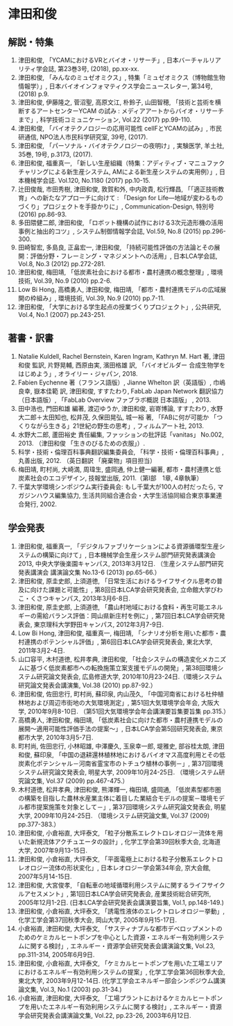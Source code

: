 # 津田和俊 #

## 解説・特集 ##
1.	津田和俊, 「YCAMにおけるVRとバイオ・リサーチ」, 日本バーチャルリアリティ学会誌, 第23巻3号, (2018), pp.xx-xx.
1.	津田和俊, 「みんなのミュゼオミクス」, 特集「ミュゼオミクス（博物館生物情報学）」, 日本バイオインフォマティクス学会ニュースレター, 第34号, (2018) p.9.
1.	津田和俊, 伊藤隆之, 菅沼聖, 高原文江, 朴鈴子, 山田智穂, 「技術と芸術を横断するアートセンターYCAM の試み : メディアアートからバイオ・リサーチまで」, 科学技術コミュニケーション, Vol.22 (2017) pp.99-110.
1.	津田和俊, 「バイオテクノロジーの応用可能性 cellFとYCAMの試み」, 市民研通信, NPO法人市民科学研究室, 39号, (2017).
1.	津田和俊, 「パーソナル・バイオテクノロジーの夜明け」, 実験医学, 羊土社, 35巻, 19号, p.3173, (2017).
1.	津田和俊, 福重真一, 「新しい生産組織（特集：アディティブ・マニュファクチャリングによる新生産システム, AMによる新生産システムの実用例）」, 日本機械学会誌. Vol.120, No.1180 (2017) pp.10-15.
1.	辻田俊哉, 市田秀樹, 津田和俊, 敦賀和外, 中内政貴, 松行輝昌, 「「適正技術教育」への新たなアプローチに向けて : 「Design for Life―地域が変わるものづくり」プロジェクトを手掛かりに」, Communication-Design, 特別号 (2016) pp.86-93.
1.	多田隈健二郎, 津田和俊, 「ロボット機構の試作における3次元造形機の活用事例と抽出的コツ」, システム制御情報学会誌, Vol.59, No.8 (2015) pp.296-300.
1.	田崎智宏, 多島良, 正畠宏一, 津田和俊, 「持続可能性評価の方法論とその展開：評価分野・フレーミング・マネジメントへの活用」, 日本LCA学会誌, Vol.8, No.3 (2012) pp.272-281.
1.	津田和俊, 梅田靖, 「低炭素社会における都市・農村連携の概念整理」, 環境技術, Vol.39, No.9 (2010) pp.2-6.
1.	Low Bi Hong, 高橋勇人, 津田和俊, 梅田靖, 「都市・農村連携モデルの広域展開の枠組み」, 環境技術, Vol.39, No.9 (2010) pp.7-11.
1.	津田和俊, 「大学における学生起点の授業づくりプロジェクト」, 公共研究, Vol.4, No.1 (2007) pp.243-251.

## 著書・訳書 ##
1. Natalie Kuldell, Rachel Bernstein, Karen Ingram, Kathryn M. Hart 著, 津田和俊 監訳, 片野晃輔, 西原由実, 濱田格雄 訳, 「バイオビルダー 合成生物学をはじめよう」, オライリー・ジャパン, 2018.
1. Fabien Eychenne 著（フランス語版）, Jianne Whelton 訳（英語版）, 巾嶋良幸, 嶽本佳範 訳, 津田和俊, すすたわり, FabLab Japan Network 翻訳協力（日本語版）, 「FabLab Overview ファブラボ概説 日本語版」 , 2013.
1. 田中浩也, 門田和雄 編著, 渡辺ゆうか, 津田和俊, 岩嵜博論, すすたわり, 水野大二郎＋太田知也, 松井茂, 久保田晃弘, 城一裕 著, 「FABに何が可能か 「つくりながら生きる」21世紀の野生の思考」, フィルムアート社, 2013.
1. 水野大二郎, 蘆田裕史 責任編集, ファッションの批評誌「vanitas」 No.002, 2013. （津田和俊 「生きのびるための衣服」）.
1. 科学・技術・倫理百科事典翻訳編集委員会, 「科学・技術・倫理百科事典」, 丸善出版,  2012. （英日翻訳 「廃棄物」項目担当）
1. 梅田靖, 町村尚, 大崎満, 周瑋生, 盛岡通, 仲上健一編著, 都市・農村連携と低炭素社会のエコデザイン, 技報堂出版, 2011.（第Ⅰ部　1章, 4章執筆）
1. 千葉大学環境シンポジウム実行委員会: もし千葉大が100人の村だったら, マガジンハウス編集協力, 生活共同組合連合会・大学生活協同組合東京事業連合発行, 2002.

## 学会発表 ##
1.	津田和俊, 福重真一, 「デジタルファブリケーションによる資源循環型生産システムの構築に向けて」, 日本機械学会生産システム部門研究発表講演会2013, 中央大学後楽園キャンパス, 2013年3月12日. （生産システム部門研究発表講演会 講演論文集 No.13-6 (2013) pp.65-66.）
1.	津田和俊, 原圭史郎, 上須道徳, 「日常生活におけるライフサイクル思考の普及に向けた課題と可能性」, 第8回日本LCA学会研究発表会, 立命館大学びわこ・くさつキャンパス, 2013年3月6-8日.
1.	津田和俊, 原圭史郎, 上須道徳, 「農山村地域における食料・再生可能エネルギーの需給バランス評価：岡山県新庄村を例に」, 第7回日本LCA学会研究発表会, 東京理科大学野田キャンパス, 2012年3月7-9日.
1.	Low Bi Hong, 津田和俊, 福重真一, 梅田靖, 「シナリオ分析を用いた都市・農村連携のポテンシャル評価」, 第6回日本LCA学会研究発表会, 東北大学, 2011年3月2-4日.
1.	山口容平, 木村道徳, 松井孝典, 津田和俊, 「社会システムの構造変化メカニズムに基づく低炭素都市への転換施策立案支援モデルの開発」, 第38回環境システム研究論文発表会, 広島修道大学, 2010年10月23-24日.（環境システム研究論文発表会講演集, Vol.38 (2010) pp.87-92.）
1.	津田和俊, 佐田忠行, 町村尚, 蘇印泉, 内山茂久, 「中国河南省における杜仲植林地および周辺市街地の大気環境測定」, 第51回大気環境学会年会, 大阪大学, 2010年9月8-10日. （第51回大気環境学会年会講演要旨集要旨集 pp.315.）
1.	高橋勇人, 津田和俊, 梅田靖, 「低炭素社会に向けた都市・農村連携モデルの展開～適用可能性評価手法の提案～」, 日本LCA学会第5回研究発表会, 東京都市大学, 2010年3月5-7日.
1.	町村尚, 佐田忠行, 小林昭雄, 中澤慶久, 玉泉幸一郎, 堤雅史, 部谷桂太朗, 津田和俊, 蘇印泉, 「中国の退耕還林植林地におけるバイオマス高度利用とその低炭素化ポテンシャル－河南省霊宝市のトチュウ植林の事例－」, 第37回環境システム研究論文発表会, 明星大学, 2009年10月24-25日. （環境システム研究論文集, Vol.37 (2009) pp.467-475.）
1.	木村道徳, 松井孝典, 津田和俊, 熊澤輝一, 梅田靖, 盛岡通, 「低炭素型都市圏の構築を目指した農林水産業主体に着目した業結合モデルの提案－環境モデル都市提案施策を対象として－」, 第37回環境システム研究論文発表会, 明星大学, 2009年10月24-25日. （環境システム研究論文集, Vol.37 (2009) pp.377-383.）
1.	津田和俊, 小倉裕直, 大坪泰文, 「粒子分散系エレクトロレオロジー流体を用いた新規流体アクチュエータの設計」, 化学工学会第39回秋季大会, 北海道大学, 2007年9月13-15日.
1.	津田和俊, 小倉裕直, 大坪泰文, 「平面電極上における粒子分散系エレクトロレオロジー流体の形状変化」, 日本レオロジー学会第34年会, 京大会館, 2007年5月14-15日.
1.	津田和俊, 大宮俊孝, 「自転車の地域循環利用システムに関するライフサイクルアセスメント」, 第1回日本LCA学会研究発表会, 産業技術総合研究所, 2005年12月1-2日. (日本LCA学会研究発表会講演要旨集, Vol.1, pp.148-149.)
1.	津田和俊, 小倉裕直, 大坪泰文, 「誘電性液体のエレクトロレオロジー挙動」, 化学工学会第37回秋季大会, 岡山大学, 2005年9月15-17日.
1.	小倉裕直, 津田和俊, 大坪泰文, 「サスティナブルな都市デベロップメントのためのケミカルヒートポンプを中心とした資源・エネルギー有効利用システムに関する検討」, エネルギー・資源学会研究発表会講演論文集, Vol.23, pp.311-314, 2005年6月9日.
1.	津田和俊, 小倉裕直, 大坪泰文, 「ケミカルヒートポンプを用いた工場エリアにおけるエネルギー有効利用システムの提案」, 化学工学会第36回秋季大会, 東北大学, 2003年9月12-14日. (化学工学会エネルギー部会シンポジウム講演論文集, Vol.3, No.1 (2003) pp.31-34.)
1.	小倉裕直, 津田和俊, 大坪泰文, 「工場プラントにおけるケミカルヒートポンプを用いたエネルギー有効利用システムに関する検討」, エネルギー・資源学会研究発表会講演論文集, Vol.22, pp.23-26, 2003年6月12日.
